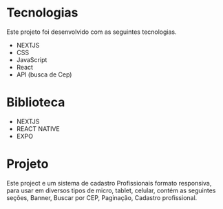 # Tecnologias
Este projeto foi desenvolvido com as seguintes tecnologias.

* NEXTJS
* CSS
* JavaScript
* React
* API (busca de Cep) 

 # Biblioteca

* NEXTJS
* REACT NATIVE
* EXPO

# Projeto 

Este project e um sistema de cadastro  Profissionais formato responsiva, para usar em diversos 
tipos de micro, tablet, celular, contém  as seguintes seções, Banner, Buscar por CEP, Paginação, Cadastro profissional.
